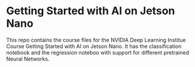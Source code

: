 # Getting Started with AI on Jetson Nano
This repo contains the course files for the NVIDIA Deep Learning Institue Course Getting Started with AI on Jetson Nano.
It has the classification notebook and the regression noteboo with support for different pretrained Neural Networks.

